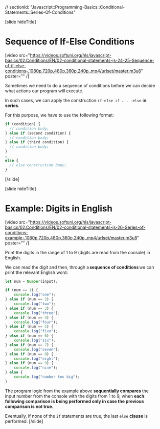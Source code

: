 // sectionId: "Javascript::Programming-Basics::Conditional-Statements::Series-Of-Conditions"

[slide hideTitle]
# Sequence of If-Else Conditions

[video src="https://videos.softuni.org/hls/javascript-basics/02.Conditions/EN/02-conditional-statements-js-24-25-Sequence-of-if-else-conditions-,1080p,720p,480p,360p,240p,.mp4/urlset/master.m3u8" poster="" /]

Sometimes we need to do a sequence of conditions before we can decide what actions our program will execute. 

In such cases, we can apply the construction `if-else if ... -else` **in series**.

For this purpose, we have to use the following format:
```js
if (condition) {
  // condition body;
} else if (second condition) {
  // condition body;
} else if (third condition) {
  // condition body;
}
…
else {
  // else construction body;
}
```
[/slide]

[slide hideTitle]
# Example: Digits in English

[video src="https://videos.softuni.org/hls/javascript-basics/02.Conditions/EN/02-conditional-statements-js-26-Series-of-conditions-example-,1080p,720p,480p,360p,240p,.mp4/urlset/master.m3u8" poster="" /]

Print the digits in the range of 1 to 9 (digits are read from the console) in English. 

We can read the digit and then, through a **sequence of conditions** we can print the relevant English word: 
```js
let num = Number(input);

if (num == 1) {
    console.log("one");
} else if (num == 2) {
    console.log("two");
} else if (num == 3) {
    console.log("three");
} else if (num == 4) {
    console.log("four");
} else if (num == 5) {
    console.log("five");
} else if (num == 6) {
    console.log("six");
} else if (num == 7) {
    console.log("seven");
} else if (num == 8) {
    console.log("eight");
} else if (num == 9) {
    console.log("nine");
} else {
    console.log("number too big");
}
```

The program logic from the example above **sequentially compares** the input number from the console with the digits from 1 to 9, when **each following comparison is being performed only in case the previous comparison is not true**. 

Eventually, if none of the `if` statements are true, the last `else` **clause** is performed.
[/slide]
